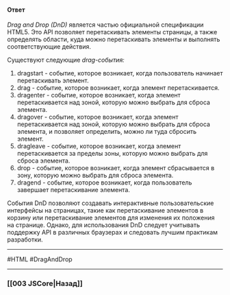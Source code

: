 #### Ответ

*Drag and Drop (DnD)* является частью официальной спецификации HTML5. Это API позволяет перетаскивать элементы страницы, а также определять области, куда можно перетаскивать элементы и выполнять соответствующие действия.

Существуют следующие *drag-события:*
1. dragstart - событие, которое возникает, когда пользователь начинает перетаскивать элемент.
2. drag - событие, которое возникает, когда элемент перетаскивается.
3. dragenter - событие, которое возникает, когда элемент перетаскивается над зоной, которую можно выбрать для сброса элемента.
4. dragover - событие, которое возникает, когда элемент перетаскивается над зоной, которую можно выбрать для сброса элемента, и позволяет определить, можно ли туда сбросить элемент.
5. dragleave - событие, которое возникает, когда элемент перетаскивается за пределы зоны, которую можно выбрать для сброса элемента.
6. drop - событие, которое возникает, когда элемент сбрасывается в зону, которую можно выбрать для сброса элемента.
7. dragend - событие, которое возникает, когда пользователь завершает перетаскивание элемента.

События DnD позволяют создавать интерактивные пользовательские интерфейсы на страницах, такие как перетаскивание элементов в корзину или перетаскивание элементов для изменения их положения на странице. Однако, для использования DnD следует учитывать поддержку API в различных браузерах и следовать лучшим практикам разработки.

___
#HTML #DragAndDrop

___

### [[003 JSCore|Назад]]